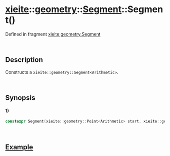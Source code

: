 # [xieite](../../../../../../xieite.md)\:\:[geometry](../../../../../../geometry.md)\:\:[Segment<Arithmetic>](../../../../segment.md)\:\:Segment\(\)
Defined in fragment [xieite:geometry.Segment](../../../../../../../src/geometry/segment.cpp)

&nbsp;

## Description
Constructs a `xieite::geometry::Segment<Arithmetic>`.

&nbsp;

## Synopsis
#### 1)
```cpp
constexpr Segment(xieite::geometry::Point<Arithmetic> start, xieite::geometry::Point<Arithmetic> end) noexcept;
```

&nbsp;

## [Example](../../../../segment.md#Example)
